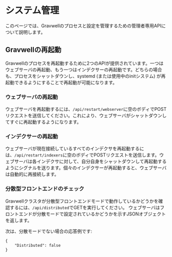 # システム管理

このページでは、Gravwellのプロセスと設定を管理するための管理者専用APIについて説明します。

## Gravwellの再起動

Gravwellのプロセスを再起動するために2つのAPIが提供されています。一つはウェブサーバの再起動、もう一つはインデクサーの再起動です。どちらの場合も、プロセスをシャットダウンし、systemd (または使用中のinitシステム) が再起動できるようにすることで再起動が可能になります。

### ウェブサーバの再起動

ウェブサーバを再起動するには、`/api/restart/webserver`に空のボディでPOSTリクエストを送信してください。これにより、ウェブサーバがシャットダウンしてすぐに再起動するようになります。

### インデクサーの再起動

ウェブサーバが現在接続しているすべてのインデクサを再起動するには、`/api/restart/indexers`に空のボディでPOSTリクエストを送信します。ウェブサーバは各インデクサに対して、自分自身をシャットダウンして再起動するようにシグナルを送ります。個々のインデクサーが再起動すると、ウェブサーバは自動的に再接続します。

### 分散型フロントエンドのチェック

Gravwellクラスタが分散型フロントエンドモードで動作しているかどうかを確認するには、`/api/distributed`でGETを実行してください。 ウェブサーバはフロントエンドが分散モードで設定されているかどうかを示すJSONオブジェクトを返します。

次は、分散モードでない場合の応答例です:

```
{
	"Distributed": false
}
```
